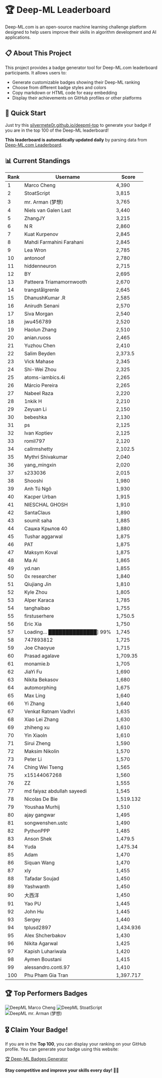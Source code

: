 # 🏆 Deep-ML Leaderboard

Deep-ML.com is an open-source machine learning challenge platform designed to help users improve their skills in algorithm development and AI applications.  

## 📋 About This Project

This project provides a badge generator tool for Deep-ML.com leaderboard participants. It allows users to:
- Generate customizable badges showing their Deep-ML ranking
- Choose from different badge styles and colors
- Copy markdown or HTML code for easy embedding
- Display their achievements on GitHub profiles or other platforms

## 🚀 Quick Start

Just try this [silvermete0r.github.io/deepml-top](silvermete0r.github.io/deepml-top) to generate your badge if you are in the top 100 of the Deep-ML leaderboard!

**This leaderboard is automatically updated daily** by parsing data from [Deep-ML.com Leaderboard](https://www.deep-ml.com/leaderboard).  

## 📊 Current Standings  

<!-- LEADERBOARD_START -->
| Rank | Username | Score |
|------|---------|-------|
| 1 | Marco Cheng | 4,390 |
| 2 | StoatScript | 3,815 |
| 3 | mr. Arman (梦想) | 3,765 |
| 4 | Niels van Galen Last | 3,440 |
| 5 | ZhangJY | 3,215 |
| 6 | N R | 2,860 |
| 7 | Kuat Kurpenov | 2,845 |
| 8 | Mahdi Farmahini Farahani | 2,845 |
| 9 | Lea Wron | 2,785 |
| 10 | antonoof | 2,780 |
| 11 | hiddenneuron | 2,715 |
| 12 | BY | 2,695 |
| 13 | Patteera Triamamornwooth | 2,670 |
| 14 | trangstålgrenle | 2,645 |
| 15 | DhanushKumar .R | 2,585 |
| 16 | Anirudh Senani | 2,570 |
| 17 | Siva Morgan | 2,540 |
| 18 | jwu456789 | 2,520 |
| 19 | Haolun Zhang | 2,510 |
| 20 | anian.ruoss | 2,465 |
| 21 | Yuzhou Chen | 2,410 |
| 22 | Salim Beyden | 2,373.5 |
| 23 | Vick Mahase | 2,345 |
| 24 | Shi-Wei Zhou | 2,325 |
| 25 | atoms-iambics.4i | 2,265 |
| 26 | Márcio Pereira | 2,265 |
| 27 | Nabeel Raza | 2,220 |
| 28 | 1nkik H | 2,210 |
| 29 | Zeyuan Li | 2,150 |
| 30 | bebeshka | 2,130 |
| 31 | ps | 2,125 |
| 32 | Ivan Koptiev | 2,125 |
| 33 | romil797 | 2,120 |
| 34 | callrmshetty | 2,102.5 |
| 35 | Mythri Shivakumar | 2,040 |
| 36 | yang_mingxin | 2,020 |
| 37 | s233036 | 2,015 |
| 38 | Shooshi | 1,980 |
| 39 | Anh Tú Ngô | 1,930 |
| 40 | Kacper Urban | 1,915 |
| 41 | NIESCHAL GHOSH | 1,910 |
| 42 | SantaClaus | 1,890 |
| 43 | soumit saha | 1,885 |
| 44 | Сашка Крылов 40 | 1,880 |
| 45 | Tushar aggarwal | 1,875 |
| 46 | PAT | 1,875 |
| 47 | Maksym Koval | 1,875 |
| 48 | Ma Al | 1,865 |
| 49 | yd.nan | 1,855 |
| 50 | 0x researcher | 1,840 |
| 51 | Qiujiang Jin | 1,810 |
| 52 | Kyle Zhou | 1,805 |
| 53 | Alper Karaca | 1,785 |
| 54 | tanghaibao | 1,755 |
| 55 | firstuserhere | 1,750.5 |
| 56 | Eric Xia | 1,750 |
| 57 | Loading… ██████████████] 99% | 1,745 |
| 58 | 747893812 | 1,725 |
| 59 | Joe Chaoyue | 1,715 |
| 60 | Prasad agalave | 1,709.35 |
| 61 | monamie.b | 1,705 |
| 62 | JiaYi Fu | 1,690 |
| 63 | Nikita Bekasov | 1,680 |
| 64 | automorphing | 1,675 |
| 65 | Max Ling | 1,640 |
| 66 | Yi Zhang | 1,640 |
| 67 | Venkat Ratnam Vadhri | 1,635 |
| 68 | Xiao Lei Zhang | 1,630 |
| 69 | zhiheng xu | 1,610 |
| 70 | Yin Xiaoln | 1,610 |
| 71 | Sirui Zheng | 1,590 |
| 72 | Maksim Nikolin | 1,570 |
| 73 | Peter Li | 1,570 |
| 74 | Ching Wei Tseng | 1,565 |
| 75 | x15144067268 | 1,560 |
| 76 | ZZ | 1,555 |
| 77 | md faiyaz abdullah sayeedi | 1,545 |
| 78 | Nicolas De Bie | 1,519.132 |
| 79 | Youshaa Murhij | 1,510 |
| 80 | ajay gangwar | 1,495 |
| 81 | songwenshen.ustc | 1,490 |
| 82 | PythonPPP | 1,485 |
| 83 | Anson Shek | 1,479.5 |
| 84 | Yuda | 1,475.34 |
| 85 | Adam | 1,470 |
| 86 | Siquan Wang | 1,470 |
| 87 | xly | 1,455 |
| 88 | Tafadar Soujad | 1,450 |
| 89 | Yashwanth | 1,450 |
| 90 | 大西洋 | 1,450 |
| 91 | Yao PU | 1,445 |
| 92 | John Hu | 1,445 |
| 93 | Sergey | 1,440 |
| 94 | tplusd2897 | 1,434.936 |
| 95 | Alex Shcherbakov | 1,430 |
| 96 | Nikita Agarwal | 1,425 |
| 97 | Kapish Luhariwala | 1,420 |
| 98 | Aymen Boustani | 1,415 |
| 99 | alessandro.conti.97 | 1,410 |
| 100 | Phu Pham Gia Tran | 1,397.717 |
<!-- LEADERBOARD_END -->

## 🏆 Top Performers Badges

<!-- BADGES_START -->
![DeepML Marco Cheng](https://img.shields.io/badge/dynamic/json?url=https%3A%2F%2Fraw.githubusercontent.com%2Fsilvermete0r%2Fdeepml-top%2Fmain%2Fbadges.json&query=%24.4091c1a21900bd2c7d3f4e343acddda1.label&prefix=Rank%20&style=for-the-badge&label=%F0%9F%9A%80%20DeepML&color=blue&link=https%3A%2F%2Fwww.deep-ml.com%2Fleaderboard)
![DeepML StoatScript](https://img.shields.io/badge/dynamic/json?url=https%3A%2F%2Fraw.githubusercontent.com%2Fsilvermete0r%2Fdeepml-top%2Fmain%2Fbadges.json&query=%24.2561d6c634fa6c4eb794454446029d95.label&prefix=Rank%20&style=for-the-badge&label=%F0%9F%9A%80%20DeepML&color=blue&link=https%3A%2F%2Fwww.deep-ml.com%2Fleaderboard)
![DeepML mr. Arman (梦想)](https://img.shields.io/badge/dynamic/json?url=https%3A%2F%2Fraw.githubusercontent.com%2Fsilvermete0r%2Fdeepml-top%2Fmain%2Fbadges.json&query=%24.1247b1b5b9cd95e98d7ff7438207406f.label&prefix=Rank%20&style=for-the-badge&label=%F0%9F%9A%80%20DeepML&color=blue&link=https%3A%2F%2Fwww.deep-ml.com%2Fleaderboard)
<!-- BADGES_END -->

## 🎖 Claim Your Badge!  

If you are in the **Top 100**, you can display your ranking on your GitHub profile. You can generate your badge using this website:

[🏆 Deep-ML Badges Generator](https://silvermete0r.github.io/deepml-top/)

**Stay competitive and improve your skills every day! 🚀🔥**